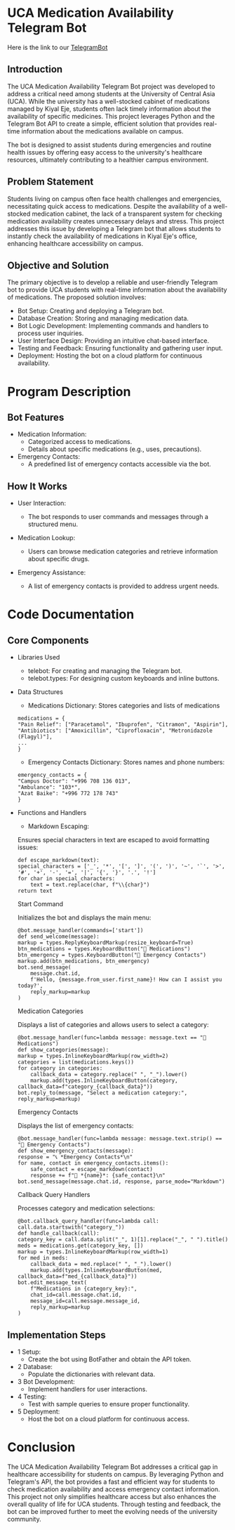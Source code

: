 # UCA Medication Availability Telegram Bot
Here is the link to our [TelegramBot](https://t.me/MedicineUCA_Bot)
## Introduction
The UCA Medication Availability Telegram Bot project was developed to address a critical need among students at the University of Central Asia (UCA). While the university has a well-stocked cabinet of medications managed by Kiyal Eje, students often lack timely information about the availability of specific medicines. This project leverages Python and the Telegram Bot API to create a simple, efficient solution that provides real-time information about the medications available on campus.

The bot is designed to assist students during emergencies and routine health issues by offering easy access to the university's healthcare resources, ultimately contributing to a healthier campus environment.

## Problem Statement
Students living on campus often face health challenges and emergencies, necessitating quick access to medications. Despite the availability of a well-stocked medication cabinet, the lack of a transparent system for checking medication availability creates unnecessary delays and stress. This project addresses this issue by developing a Telegram bot that allows students to instantly check the availability of medications in Kiyal Eje's office, enhancing healthcare accessibility on campus.

## Objective and Solution
The primary objective is to develop a reliable and user-friendly Telegram bot to provide UCA students with real-time information about the availability of medications. The proposed solution involves:

* Bot Setup: Creating and deploying a Telegram bot.
* Database Creation: Storing and managing medication data.
* Bot Logic Development: Implementing commands and handlers to process user inquiries.
* User Interface Design: Providing an intuitive chat-based interface.
* Testing and Feedback: Ensuring functionality and gathering user input.
* Deployment: Hosting the bot on a cloud platform for continuous availability.

# Program Description
## Bot Features

* Medication Information:
    * Categorized access to medications.
    * Details about specific medications (e.g., uses, precautions).
* Emergency Contacts:
    * A predefined list of emergency contacts accessible via the bot.
    

## How It Works

* User Interaction:
    * The bot responds to user commands and messages through a structured menu.
    
* Medication Lookup:
    * Users can browse medication categories and retrieve information about specific drugs.
    
* Emergency Assistance:
    * A list of emergency contacts is provided to address urgent needs.

# Code Documentation
## Core Components

* Libraries Used
    * telebot: For creating and managing the Telegram bot.
    * telebot.types: For designing custom keyboards and inline buttons.
    
* Data Structures
    * Medications Dictionary: Stores categories and lists of medications
    ```
    medications = {
    "Pain Relief": ["Paracetamol", "Ibuprofen", "Citramon", "Aspirin"],
    "Antibiotics": ["Amoxicillin", "Ciprofloxacin", "Metronidazole (Flagyl)"],
    ...
    }
    ```
    * Emergency Contacts Dictionary: Stores names and phone numbers:
    ```
    emergency_contacts = {
    "Campus Doctor": "+996 708 136 013",
    "Ambulance": "103*",
    "Azat Baike": "+996 772 178 743"
    }
    ```
* Functions and Handlers
    * Markdown Escaping:

    Ensures special characters in text are escaped to avoid formatting issues:
    ```
    def escape_markdown(text):
    special_characters = ['_', '*', '[', ']', '(', ')', '~', '`', '>', '#', '+', '-', '=', '|', '{', '}', '.', '!']
    for char in special_characters:
        text = text.replace(char, f"\\{char}")
    return text
    ```
    Start Command

    Initializes the bot and displays the main menu:
    ```
    @bot.message_handler(commands=['start'])
    def send_welcome(message):
    markup = types.ReplyKeyboardMarkup(resize_keyboard=True)
    btn_medications = types.KeyboardButton("💊 Medications")
    btn_emergency = types.KeyboardButton("🚨 Emergency Contacts")
    markup.add(btn_medications, btn_emergency)
    bot.send_message(
        message.chat.id,
        f'Hello, {message.from_user.first_name}! How can I assist you today?',
        reply_markup=markup
    )
    ```
    Medication Categories

    Displays a list of categories and allows users to select a category:
    ```
    @bot.message_handler(func=lambda message: message.text == "💊 Medications")
    def show_categories(message):
    markup = types.InlineKeyboardMarkup(row_width=2)
    categories = list(medications.keys())
    for category in categories:
        callback_data = category.replace(" ", "_").lower()
        markup.add(types.InlineKeyboardButton(category, callback_data=f"category_{callback_data}"))
    bot.reply_to(message, "Select a medication category:", reply_markup=markup)
    ```
    Emergency Contacts

    Displays the list of emergency contacts:
    ```
    @bot.message_handler(func=lambda message: message.text.strip() == "🚨 Emergency Contacts")
    def show_emergency_contacts(message):
    response = "📞 *Emergency Contacts*\n"
    for name, contact in emergency_contacts.items():
        safe_contact = escape_markdown(contact)
        response += f"🔹 *{name}*: {safe_contact}\n"
    bot.send_message(message.chat.id, response, parse_mode="Markdown")
    ```
    Callback Query Handlers

    Processes category and medication selections:
    ```
    @bot.callback_query_handler(func=lambda call: call.data.startswith("category_"))
    def handle_callback(call):
    category_key = call.data.split("_", 1)[1].replace("_", " ").title()
    meds = medications.get(category_key, [])
    markup = types.InlineKeyboardMarkup(row_width=1)
    for med in meds:
        callback_data = med.replace(" ", "_").lower()
        markup.add(types.InlineKeyboardButton(med, callback_data=f"med_{callback_data}"))
    bot.edit_message_text(
        f"Medications in {category_key}:",
        chat_id=call.message.chat.id,
        message_id=call.message.message_id,
        reply_markup=markup
    )
    ```
## Implementation Steps
* 1 Setup:
    * Create the bot using BotFather and obtain the API token.
* 2 Database:
    * Populate the dictionaries with relevant data.
* 3 Bot Development:
    * Implement handlers for user interactions.
* 4 Testing:
    * Test with sample queries to ensure proper functionality.
* 5 Deployment:
    * Host the bot on a cloud platform for continuous access.
# Conclusion
The UCA Medication Availability Telegram Bot addresses a critical gap in healthcare accessibility for students on campus. By leveraging Python and Telegram's API, the bot provides a fast and efficient way for students to check medication availability and access emergency contact information. This project not only simplifies healthcare access but also enhances the overall quality of life for UCA students. Through testing and feedback, the bot can be improved further to meet the evolving needs of the university community.
    
